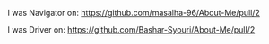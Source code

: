 

I was Navigator on: https://github.com/masalha-96/About-Me/pull/2

I was Driver on: https://github.com/Bashar-Syouri/About-Me/pull/2
